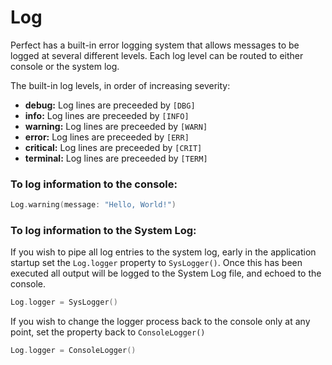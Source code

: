 # Log

Perfect has a built-in error logging system that allows messages to be logged at several different levels. Each log level can be routed to either console or the system log.

The built-in log levels, in order of increasing severity:

* **debug:** Log lines are preceeded by `[DBG]`
* **info:** Log lines are preceeded by `[INFO]`
* **warning:** Log lines are preceeded by `[WARN]`
* **error:** Log lines are preceeded by `[ERR]`
* **critical:** Log lines are preceeded by `[CRIT]`
* **terminal:** Log lines are preceeded by `[TERM]`

### To log information to the console:

``` swift
Log.warning(message: "Hello, World!")
```

### To log information to the System Log:

If you wish to pipe all log entries to the system log, early in the application startup set the `Log.logger` property to `SysLogger()`. Once this has been executed all output will be logged to the System Log file, and echoed to the console.

``` swift
Log.logger = SysLogger()
```

If you wish to change the logger process back to the console only at any point, set the property back to `ConsoleLogger()`

``` swift
Log.logger = ConsoleLogger()
```
